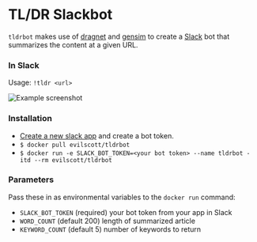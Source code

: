 # TL/DR Slackbot

`tldrbot` makes use of [dragnet](https://github.com/seomoz/dragnet) and [gensim](https://radimrehurek.com/gensim/) 
to create a [Slack](https://slack.com/) bot that summarizes the content at a given URL.

### In Slack
Usage: ```!tldr <url>```

![Example screenshot](../assets/example.png)


### Installation
- [Create a new slack app](https://api.slack.com/apps) and create a bot token.
- ```$ docker pull evilscott/tldrbot```
- ```$ docker run -e SLACK_BOT_TOKEN=<your bot token> --name tldrbot -itd --rm evilscott/tldrbot```

### Parameters
Pass these in as environmental variables to the ```docker run``` command:
- `SLACK_BOT_TOKEN` (required) your bot token from your app in Slack
- `WORD_COUNT` (default 200) length of summarized article
- `KEYWORD_COUNT` (default 5) number of keywords to return
